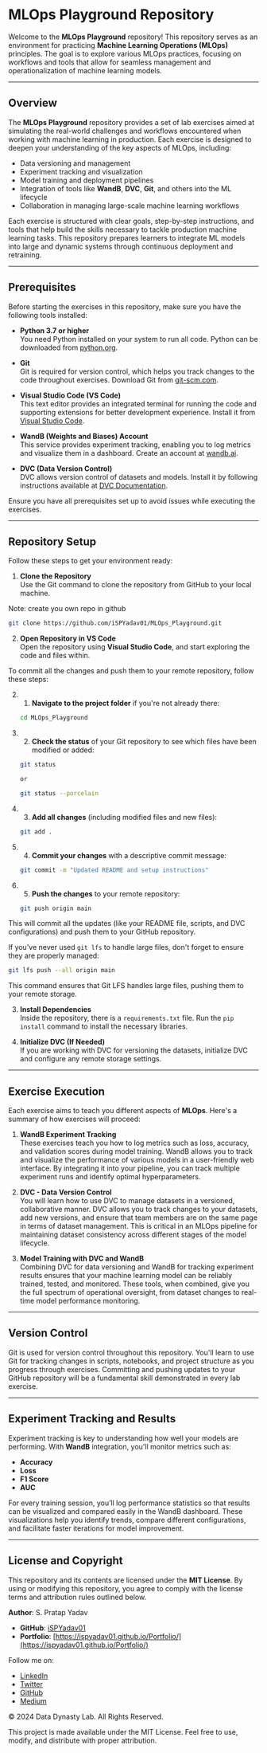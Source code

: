 # MLOps Playground Repository

Welcome to the **MLOps Playground** repository! This repository serves as an environment for practicing **Machine Learning Operations (MLOps)** principles. The goal is to explore various MLOps practices, focusing on workflows and tools that allow for seamless management and operationalization of machine learning models.

---

## Overview

The **MLOps Playground** repository provides a set of lab exercises aimed at simulating the real-world challenges and workflows encountered when working with machine learning in production. Each exercise is designed to deepen your understanding of the key aspects of MLOps, including:

- Data versioning and management
- Experiment tracking and visualization
- Model training and deployment pipelines
- Integration of tools like **WandB**, **DVC**, **Git**, and others into the ML lifecycle
- Collaboration in managing large-scale machine learning workflows

Each exercise is structured with clear goals, step-by-step instructions, and tools that help build the skills necessary to tackle production machine learning tasks. This repository prepares learners to integrate ML models into large and dynamic systems through continuous deployment and retraining.

---

## Prerequisites

Before starting the exercises in this repository, make sure you have the following tools installed:

- **Python 3.7 or higher**  
  You need Python installed on your system to run all code. Python can be downloaded from [python.org](https://www.python.org/).
  
- **Git**  
  Git is required for version control, which helps you track changes to the code throughout exercises. Download Git from [git-scm.com](https://git-scm.com/).
  
- **Visual Studio Code (VS Code)**  
  This text editor provides an integrated terminal for running the code and supporting extensions for better development experience. Install it from [Visual Studio Code](https://code.visualstudio.com/).

- **WandB (Weights and Biases) Account**  
  This service provides experiment tracking, enabling you to log metrics and visualize them in a dashboard. Create an account at [wandb.ai](https://wandb.ai/).

- **DVC (Data Version Control)**  
  DVC allows version control of datasets and models. Install it by following instructions available at [DVC Documentation](https://dvc.org/doc).

Ensure you have all prerequisites set up to avoid issues while executing the exercises.

---

## Repository Setup

Follow these steps to get your environment ready:

1. **Clone the Repository**  
   Use the Git command to clone the repository from GitHub to your local machine.

  Note:  create you own repo in github

```bash
git clone https://github.com/iSPYadav01/MLOps_Playground.git
```

2. **Open Repository in VS Code**  
   Open the repository using **Visual Studio Code**, and start exploring the code and files within.

To commit all the changes and push them to your remote repository, follow these steps:

2. 1. **Navigate to the project folder** if you're not already there:
   ```bash
   cd MLOps_Playground
   ```

2. 2. **Check the status** of your Git repository to see which files have been modified or added:
   ```bash
   git status
   
   or

   git status --porcelain
   ```

2. 3. **Add all changes** (including modified files and new files):
   ```bash
   git add .
   ```

2. 4. **Commit your changes** with a descriptive commit message:
   ```bash
   git commit -m "Updated README and setup instructions"
   ```

2. 5. **Push the changes** to your remote repository:
   ```bash
   git push origin main
   ```

This will commit all the updates (like your README file, scripts, and DVC configurations) and push them to your GitHub repository.

If you've never used `git lfs` to handle large files, don't forget to ensure they are properly managed:

```bash
git lfs push --all origin main
```

This command ensures that Git LFS handles large files, pushing them to your remote storage.


3. **Install Dependencies**  
   Inside the repository, there is a `requirements.txt` file. Run the `pip install` command to install the necessary libraries.

4. **Initialize DVC (If Needed)**  
   If you are working with DVC for versioning the datasets, initialize DVC and configure any remote storage settings.

---

## Exercise Execution

Each exercise aims to teach you different aspects of **MLOps**. Here's a summary of how exercises will proceed:

1. **WandB Experiment Tracking**  
   These exercises teach you how to log metrics such as loss, accuracy, and validation scores during model training. WandB allows you to track and visualize the performance of various models in a user-friendly web interface. By integrating it into your pipeline, you can track multiple experiment runs and identify optimal hyperparameters.
   
2. **DVC - Data Version Control**  
   You will learn how to use DVC to manage datasets in a versioned, collaborative manner. DVC allows you to track changes to your datasets, add new versions, and ensure that team members are on the same page in terms of dataset management. This is critical in an MLOps pipeline for maintaining dataset consistency across different stages of the model lifecycle.

3. **Model Training with DVC and WandB**  
   Combining DVC for data versioning and WandB for tracking experiment results ensures that your machine learning model can be reliably trained, tested, and monitored. These tools, when combined, give you the full spectrum of operational oversight, from dataset changes to real-time model performance monitoring.

---

## Version Control

Git is used for version control throughout this repository. You'll learn to use Git for tracking changes in scripts, notebooks, and project structure as you progress through exercises. Committing and pushing updates to your GitHub repository will be a fundamental skill demonstrated in every lab exercise.

---

## Experiment Tracking and Results

Experiment tracking is key to understanding how well your models are performing. With **WandB** integration, you'll monitor metrics such as:

- **Accuracy**
- **Loss**
- **F1 Score**
- **AUC**

For every training session, you’ll log performance statistics so that results can be visualized and compared easily in the WandB dashboard. These visualizations help you identify trends, compare different configurations, and facilitate faster iterations for model improvement.

---

## License and Copyright

This repository and its contents are licensed under the **MIT License**. By using or modifying this repository, you agree to comply with the license terms and attribution rules outlined below.

**Author**: S. Pratap Yadav  
- **GitHub**: [iSPYadav01](https://github.com/iSPYadav01)  
- **Portfolio**: [https://ispyadav01.github.io/Portfolio/](https://ispyadav01.github.io/Portfolio/)

Follow me on:
- [LinkedIn](https://www.linkedin.com/in/iSPYadav01)
- [Twitter](https://twitter.com/iSPYadav01)
- [GitHub](https://github.com/iSPYadav01)
- [Medium](https://medium.com/@ispyadav01)

© 2024 Data Dynasty Lab. All Rights Reserved.

This project is made available under the MIT License. Feel free to use, modify, and distribute with proper attribution.
```